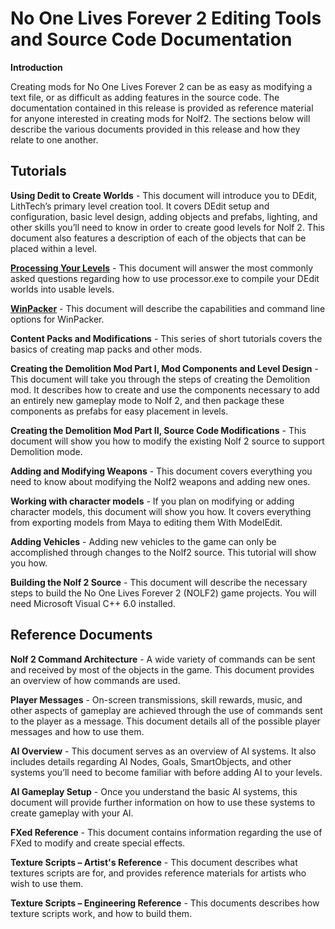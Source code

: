 
# No One Lives Forever 2 Editing Tools and Source Code Documentation

**Introduction**

Creating mods for No One Lives Forever 2 can be as easy as modifying a text file, or as difficult as adding features in the source code. The documentation contained in this release is provided as reference material for anyone interested in creating mods for Nolf2. The sections below will describe the various documents provided in this release and how they relate to one another.


## Tutorials
**Using Dedit to Create Worlds** - This document will introduce you to DEdit, LithTech’s primary level creation tool. It covers DEdit setup and configuration, basic level design, adding objects and prefabs, lighting, and other skills you’ll need to know in order to create good levels for Nolf 2. This document also features a description of each of the objects that can be placed within a level.

[**Processing Your Levels**](docs/02-ProcessingLevels.md) - This document will answer the most commonly asked questions regarding how to use processor.exe to compile your DEdit worlds into usable levels.

[**WinPacker**](docs/03-WinPacker.md) - This document will describe the capabilities and command line options for WinPacker.

**Content Packs and Modifications** - This series of short tutorials covers the basics of creating map packs and other mods.

**Creating the Demolition Mod Part I, Mod Components and Level Design** - This document will take you through the steps of creating the Demolition mod. It describes how to create and use the components necessary to add an entirely new gameplay mode to Nolf 2, and then package these components as prefabs for easy placement in levels.

**Creating the Demolition Mod Part II, Source Code Modifications** - This document will show you how to modify the existing Nolf 2 source to support Demolition mode.

**Adding and Modifying Weapons** - This document covers everything you need to know about modifying the Nolf2 weapons and adding new ones.

**Working with character models** - If you plan on modifying or adding character models, this document will show you how. It covers everything from exporting models from Maya to editing them With ModelEdit.

**Adding Vehicles** - Adding new vehicles to the game can only be accomplished through changes to the Nolf2 source. This tutorial will show you how.

**Building the Nolf 2 Source** - This document will describe the necessary steps to build the No One Lives Forever 2 (NOLF2) game projects. You will need Microsoft Visual C++ 6.0 installed.


## Reference Documents
**Nolf 2 Command Architecture** - A wide variety of commands can be sent and received by most of the objects in the game. This document provides an overview of how commands are used.

**Player Messages** - On-screen transmissions, skill rewards, music, and other aspects of gameplay are achieved through the use of commands sent to the player as a message. This document details all of the possible player messages and how to use them.

**AI Overview** - This document serves as an overview of AI systems. It also includes details regarding AI Nodes, Goals, SmartObjects, and other systems you’ll need to become familiar with before adding AI to your levels.

**AI Gameplay Setup** - Once you understand the basic AI systems, this document will provide further information on how to use these systems to create gameplay with your AI.

**FXed Reference** - This document contains information regarding the use of FXed to modify and create special effects.

**Texture Scripts – Artist's Reference** - This document describes what textures scripts are for, and provides reference materials for artists who wish to use them.

**Texture Scripts – Engineering Reference** - This documents describes how texture scripts work, and how to build them.